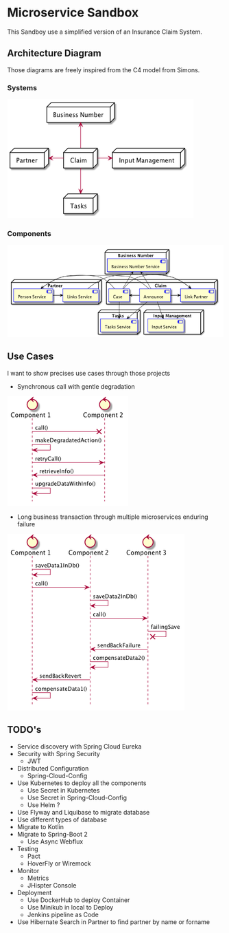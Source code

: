 # Microservice Sandbox 

This Sandboy use a simplified version of an Insurance Claim System.

## Architecture Diagram
Those diagrams are freely inspired from the C4 model from Simons.

### Systems

![Systems Doagram](./doc/images/systems.png)

### Components

![Components Doagram](./doc/images/components.png)

## Use Cases
I want to show precises use cases through those projects

* Synchronous call with gentle degradation

![Command and Retry](./doc/images/cmdRetry.png)

* Long business transaction through multiple microservices enduring failure

![Sagas](./doc/images/saga.png)

## TODO's
* Service discovery with Spring Cloud Eureka
* Security with Spring Security
  * JWT
* Distributed Configuration
  * Spring-Cloud-Config
* Use Kubernetes to deploy all the components
  * Use Secret in Kubernetes
  * Use Secret in Spring-Cloud-Config
  * Use Helm ?
* Use Flyway and Liquibase to migrate database
* Use different types of database
* Migrate to Kotlin
* Migrate to Spring-Boot 2
  * Use Async Webflux
* Testing
  * Pact
  * HoverFly or Wiremock
* Monitor
  * Metrics
  * JHispter Console
* Deployment
  * Use DockerHub to deploy Container
  * Use Minikub in local to Deploy
  * Jenkins pipeline as Code
* Use Hibernate Search in Partner to find partner by name or forname
